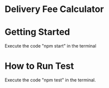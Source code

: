 # Delivery Fee Calculator

# Getting Started
Execute the code "npm start" in the terminal

# How to Run Test
Execute the code "npm test" in the terminal.
